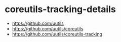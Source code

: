 # coreutils-tracking-details

- https://github.com/uutils
- https://github.com/uutils/coreutils
- https://github.com/uutils/coreutils-tracking
